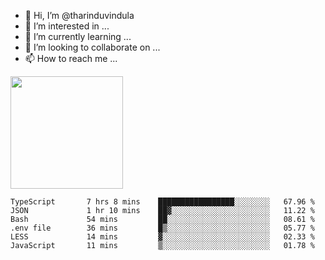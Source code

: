 - 👋 Hi, I’m @tharinduvindula
- 👀 I’m interested in ...
- 🌱 I’m currently learning ...
- 💞️ I’m looking to collaborate on ...
- 📫 How to reach me ...

<!---
tharinduvindula/tharinduvindula is a ✨ special ✨ repository because its `README.md` (this file) appears on your GitHub profile.
You can click the Preview link to take a look at your changes.
--->

<img height="180em" src="https://github-readme-stats.vercel.app/api?username=tharinduvindula&show_icons=true&hide_border=false&&count_private=true&include_all_commits=true" />


<!--START_SECTION:waka-->

```text
TypeScript       7 hrs 8 mins    █████████████████░░░░░░░░   67.96 %
JSON             1 hr 10 mins    ██▓░░░░░░░░░░░░░░░░░░░░░░   11.22 %
Bash             54 mins         ██░░░░░░░░░░░░░░░░░░░░░░░   08.61 %
.env file        36 mins         █▒░░░░░░░░░░░░░░░░░░░░░░░   05.77 %
LESS             14 mins         ▓░░░░░░░░░░░░░░░░░░░░░░░░   02.33 %
JavaScript       11 mins         ▒░░░░░░░░░░░░░░░░░░░░░░░░   01.78 %
```

<!--END_SECTION:waka-->
